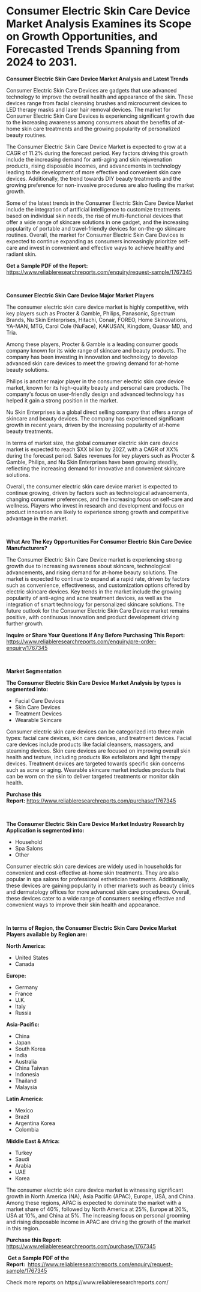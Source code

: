 <p><h1>Consumer Electric Skin Care Device Market Analysis Examines its Scope on Growth Opportunities, and Forecasted Trends Spanning from 2024 to 2031.</h1></p><p><strong>Consumer Electric Skin Care Device Market Analysis and Latest Trends</strong></p>
<p><p>Consumer Electric Skin Care Devices are gadgets that use advanced technology to improve the overall health and appearance of the skin. These devices range from facial cleansing brushes and microcurrent devices to LED therapy masks and laser hair removal devices. The market for Consumer Electric Skin Care Devices is experiencing significant growth due to the increasing awareness among consumers about the benefits of at-home skin care treatments and the growing popularity of personalized beauty routines.</p><p>The Consumer Electric Skin Care Device Market is expected to grow at a CAGR of 11.2% during the forecast period. Key factors driving this growth include the increasing demand for anti-aging and skin rejuvenation products, rising disposable incomes, and advancements in technology leading to the development of more effective and convenient skin care devices. Additionally, the trend towards DIY beauty treatments and the growing preference for non-invasive procedures are also fueling the market growth.</p><p>Some of the latest trends in the Consumer Electric Skin Care Device Market include the integration of artificial intelligence to customize treatments based on individual skin needs, the rise of multi-functional devices that offer a wide range of skincare solutions in one gadget, and the increasing popularity of portable and travel-friendly devices for on-the-go skincare routines. Overall, the market for Consumer Electric Skin Care Devices is expected to continue expanding as consumers increasingly prioritize self-care and invest in convenient and effective ways to achieve healthy and radiant skin.</p></p>
<p><strong>Get a Sample PDF of the Report:&nbsp;</strong> <a href="https://www.reliableresearchreports.com/enquiry/request-sample/1767345">https://www.reliableresearchreports.com/enquiry/request-sample/1767345</a></p>
<p>&nbsp;</p>
<p><strong>Consumer Electric Skin Care Device Major Market Players</strong></p>
<p><p>The consumer electric skin care device market is highly competitive, with key players such as Procter & Gamble, Philips, Panasonic, Spectrum Brands, Nu Skin Enterprises, Hitachi, Conair, FOREO, Home Skinovations, YA-MAN, MTG, Carol Cole (NuFace), KAKUSAN, Kingdom, Quasar MD, and Tria.</p><p>Among these players, Procter & Gamble is a leading consumer goods company known for its wide range of skincare and beauty products. The company has been investing in innovation and technology to develop advanced skin care devices to meet the growing demand for at-home beauty solutions.</p><p>Philips is another major player in the consumer electric skin care device market, known for its high-quality beauty and personal care products. The company's focus on user-friendly design and advanced technology has helped it gain a strong position in the market.</p><p>Nu Skin Enterprises is a global direct selling company that offers a range of skincare and beauty devices. The company has experienced significant growth in recent years, driven by the increasing popularity of at-home beauty treatments.</p><p>In terms of market size, the global consumer electric skin care device market is expected to reach $XX billion by 2027, with a CAGR of XX% during the forecast period. Sales revenues for key players such as Procter & Gamble, Philips, and Nu Skin Enterprises have been growing steadily, reflecting the increasing demand for innovative and convenient skincare solutions.</p><p>Overall, the consumer electric skin care device market is expected to continue growing, driven by factors such as technological advancements, changing consumer preferences, and the increasing focus on self-care and wellness. Players who invest in research and development and focus on product innovation are likely to experience strong growth and competitive advantage in the market.</p></p>
<p>&nbsp;</p>
<p><strong>What Are The Key Opportunities For Consumer Electric Skin Care Device Manufacturers?</strong></p>
<p><p>The Consumer Electric Skin Care Device market is experiencing strong growth due to increasing awareness about skincare, technological advancements, and rising demand for at-home beauty solutions. The market is expected to continue to expand at a rapid rate, driven by factors such as convenience, effectiveness, and customization options offered by electric skincare devices. Key trends in the market include the growing popularity of anti-aging and acne treatment devices, as well as the integration of smart technology for personalized skincare solutions. The future outlook for the Consumer Electric Skin Care Device market remains positive, with continuous innovation and product development driving further growth.</p></p>
<p><strong>Inquire or Share Your Questions If Any Before Purchasing This Report:</strong> <a href="https://www.reliableresearchreports.com/enquiry/pre-order-enquiry/1767345">https://www.reliableresearchreports.com/enquiry/pre-order-enquiry/1767345</a></p>
<p>&nbsp;</p>
<p><strong>Market Segmentation</strong></p>
<p><strong>The Consumer Electric Skin Care Device Market Analysis by types is segmented into:</strong></p>
<p><ul><li>Facial Care Devices</li><li>Skin Care Devices</li><li>Treatment Devices</li><li>Wearable Skincare</li></ul></p>
<p><p>Consumer electric skin care devices can be categorized into three main types: facial care devices, skin care devices, and treatment devices. Facial care devices include products like facial cleansers, massagers, and steaming devices. Skin care devices are focused on improving overall skin health and texture, including products like exfoliators and light therapy devices. Treatment devices are targeted towards specific skin concerns such as acne or aging. Wearable skincare market includes products that can be worn on the skin to deliver targeted treatments or monitor skin health.</p></p>
<p><strong>Purchase this Report:&nbsp;</strong><a href="https://www.reliableresearchreports.com/purchase/1767345">https://www.reliableresearchreports.com/purchase/1767345</a></p>
<p>&nbsp;</p>
<p><strong>The Consumer Electric Skin Care Device Market Industry Research by Application is segmented into:</strong></p>
<p><ul><li>Household</li><li>Spa Salons</li><li>Other</li></ul></p>
<p><p>Consumer electric skin care devices are widely used in households for convenient and cost-effective at-home skin treatments. They are also popular in spa salons for professional esthetician treatments. Additionally, these devices are gaining popularity in other markets such as beauty clinics and dermatology offices for more advanced skin care procedures. Overall, these devices cater to a wide range of consumers seeking effective and convenient ways to improve their skin health and appearance.</p></p>
<p>&nbsp;</p>
<p><strong>In terms of Region, the Consumer Electric Skin Care Device Market Players available by Region are:</strong></p>
<p>
    <p> <strong> North America: </strong>
        <ul>
            <li>United States</li>
            <li>Canada</li>
        </ul>
        </p> 
    <p> <strong> Europe: </strong>
        <ul>
            <li>Germany</li>
            <li>France</li>
            <li>U.K.</li>
            <li>Italy</li>
            <li>Russia</li>
        </ul>
        </p> 
    <p> <strong> Asia-Pacific: </strong>
        <ul>
            <li>China</li>
            <li>Japan</li>
            <li>South Korea</li>
            <li>India</li>
            <li>Australia</li>
            <li>China Taiwan</li>
            <li>Indonesia</li>
            <li>Thailand</li>
            <li>Malaysia</li>
        </ul>
        </p> 
    <p> <strong> Latin America: </strong>
        <ul>
            <li>Mexico</li>
            <li>Brazil</li>
            <li>Argentina Korea</li>
            <li>Colombia</li>
        </ul>
        </p> 
    <p> <strong> Middle East & Africa: </strong>
        <ul>
            <li>Turkey</li>
            <li>Saudi</li>
            <li>Arabia</li>
            <li>UAE</li>
            <li>Korea</li>
        </ul>
    </p>
    </p>
<p><p>The consumer electric skin care device market is witnessing significant growth in North America (NA), Asia Pacific (APAC), Europe, USA, and China. Among these regions, APAC is expected to dominate the market with a market share of 40%, followed by North America at 25%, Europe at 20%, USA at 10%, and China at 5%. The increasing focus on personal grooming and rising disposable income in APAC are driving the growth of the market in this region.</p></p>
<p><strong>Purchase this Report: </strong><a href="https://www.reliableresearchreports.com/purchase/1767345">https://www.reliableresearchreports.com/purchase/1767345</a></p>
<p>&nbsp;<strong>Get a Sample PDF of the Report:&nbsp;&nbsp;</strong><a href="https://www.reliableresearchreports.com/enquiry/request-sample/1767345">https://www.reliableresearchreports.com/enquiry/request-sample/1767345</a></p>
<p><strong></strong></p>
<p>Check more reports on https://www.reliableresearchreports.com/</p>
